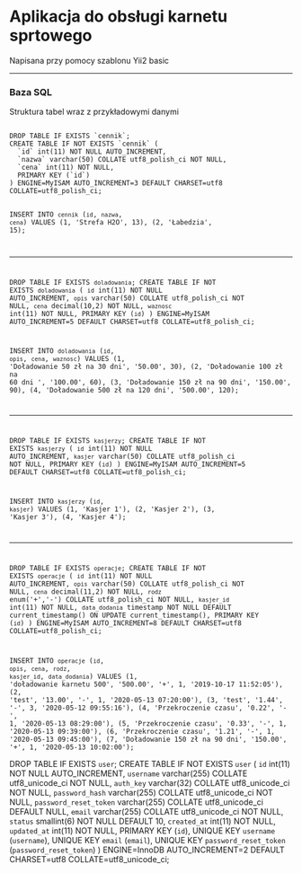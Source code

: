 <h1>Aplikacja do obsługi karnetu sprtowego</h1>
<p>Napisana przy pomocy szablonu Yii2 basic</p>

<hr>

<h3>Baza SQL</h3>
<p>Struktura tabel wraz z przykładowymi danymi</p>
<p><code>
DROP TABLE IF EXISTS `cennik`;
CREATE TABLE IF NOT EXISTS `cennik` (
  `id` int(11) NOT NULL AUTO_INCREMENT,
  `nazwa` varchar(50) COLLATE utf8_polish_ci NOT NULL,
  `cena` int(11) NOT NULL,
  PRIMARY KEY (`id`)
) ENGINE=MyISAM AUTO_INCREMENT=3 DEFAULT CHARSET=utf8 COLLATE=utf8_polish_ci;


INSERT INTO `cennik` (`id`, `nazwa`, `cena`) VALUES
(1, 'Strefa H2O', 13),
(2, 'Łabedzia', 15);

-- --------------------------------------------------------

DROP TABLE IF EXISTS `doladowania`;
CREATE TABLE IF NOT EXISTS `doladowania` (
  `id` int(11) NOT NULL AUTO_INCREMENT,
  `opis` varchar(50) COLLATE utf8_polish_ci NOT NULL,
  `cena` decimal(10,2) NOT NULL,
  `waznosc` int(11) NOT NULL,
  PRIMARY KEY (`id`)
) ENGINE=MyISAM AUTO_INCREMENT=5 DEFAULT CHARSET=utf8 COLLATE=utf8_polish_ci;


INSERT INTO `doladowania` (`id`, `opis`, `cena`, `waznosc`) VALUES
(1, 'Doładowanie 50 zł na 30 dni', '50.00', 30),
(2, 'Doładowanie 100 zł na 60 dni ', '100.00', 60),
(3, 'Doładowanie 150 zł na 90 dni', '150.00', 90),
(4, 'Doładowanie 500 zł na 120 dni', '500.00', 120);

-- --------------------------------------------------------

DROP TABLE IF EXISTS `kasjerzy`;
CREATE TABLE IF NOT EXISTS `kasjerzy` (
  `id` int(11) NOT NULL AUTO_INCREMENT,
  `kasjer` varchar(50) COLLATE utf8_polish_ci NOT NULL,
  PRIMARY KEY (`id`)
) ENGINE=MyISAM AUTO_INCREMENT=5 DEFAULT CHARSET=utf8 COLLATE=utf8_polish_ci;


INSERT INTO `kasjerzy` (`id`, `kasjer`) VALUES
(1, 'Kasjer 1'),
(2, 'Kasjer 2'),
(3, 'Kasjer 3'),
(4, 'Kasjer 4');

-- --------------------------------------------------------


DROP TABLE IF EXISTS `operacje`;
CREATE TABLE IF NOT EXISTS `operacje` (
  `id` int(11) NOT NULL AUTO_INCREMENT,
  `opis` varchar(50) COLLATE utf8_polish_ci NOT NULL,
  `cena` decimal(11,2) NOT NULL,
  `rodz` enum('+','-') COLLATE utf8_polish_ci NOT NULL,
  `kasjer_id` int(11) NOT NULL,
  `data_dodania` timestamp NOT NULL DEFAULT current_timestamp() ON UPDATE current_timestamp(),
  PRIMARY KEY (`id`)
) ENGINE=MyISAM AUTO_INCREMENT=8 DEFAULT CHARSET=utf8 COLLATE=utf8_polish_ci;


INSERT INTO `operacje` (`id`, `opis`, `cena`, `rodz`, `kasjer_id`, `data_dodania`) VALUES
(1, 'doładowanie karnetu 500', '500.00', '+', 1, '2019-10-17 11:52:05'),
(2, 'test', '13.00', '-', 1, '2020-05-13 07:20:00'),
(3, 'test', '1.44', '-', 3, '2020-05-12 09:55:16'),
(4, 'Przekroczenie czasu', '0.22', '-', 1, '2020-05-13 08:29:00'),
(5, 'Przekroczenie czasu', '0.33', '-', 1, '2020-05-13 09:39:00'),
(6, 'Przekroczenie czasu', '1.21', '-', 1, '2020-05-13 09:45:00'),
(7, 'Doładowanie 150 zł na 90 dni', '150.00', '+', 1, '2020-05-13 10:02:00');</code></p>


DROP TABLE IF EXISTS `user`;
CREATE TABLE IF NOT EXISTS `user` (
  `id` int(11) NOT NULL AUTO_INCREMENT,
  `username` varchar(255) COLLATE utf8_unicode_ci NOT NULL,
  `auth_key` varchar(32) COLLATE utf8_unicode_ci NOT NULL,
  `password_hash` varchar(255) COLLATE utf8_unicode_ci NOT NULL,
  `password_reset_token` varchar(255) COLLATE utf8_unicode_ci DEFAULT NULL,
  `email` varchar(255) COLLATE utf8_unicode_ci NOT NULL,
  `status` smallint(6) NOT NULL DEFAULT 10,
  `created_at` int(11) NOT NULL,
  `updated_at` int(11) NOT NULL,
  PRIMARY KEY (`id`),
  UNIQUE KEY `username` (`username`),
  UNIQUE KEY `email` (`email`),
  UNIQUE KEY `password_reset_token` (`password_reset_token`)
) ENGINE=InnoDB AUTO_INCREMENT=2 DEFAULT CHARSET=utf8 COLLATE=utf8_unicode_ci;